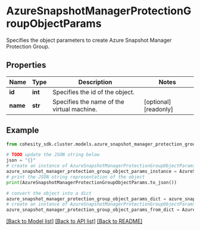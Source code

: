 # AzureSnapshotManagerProtectionGroupObjectParams

Specifies the object parameters to create Azure Snapshot Manager Protection Group.

## Properties

Name | Type | Description | Notes
------------ | ------------- | ------------- | -------------
**id** | **int** | Specifies the id of the object. | 
**name** | **str** | Specifies the name of the virtual machine. | [optional] [readonly] 

## Example

```python
from cohesity_sdk.cluster.models.azure_snapshot_manager_protection_group_object_params import AzureSnapshotManagerProtectionGroupObjectParams

# TODO update the JSON string below
json = "{}"
# create an instance of AzureSnapshotManagerProtectionGroupObjectParams from a JSON string
azure_snapshot_manager_protection_group_object_params_instance = AzureSnapshotManagerProtectionGroupObjectParams.from_json(json)
# print the JSON string representation of the object
print(AzureSnapshotManagerProtectionGroupObjectParams.to_json())

# convert the object into a dict
azure_snapshot_manager_protection_group_object_params_dict = azure_snapshot_manager_protection_group_object_params_instance.to_dict()
# create an instance of AzureSnapshotManagerProtectionGroupObjectParams from a dict
azure_snapshot_manager_protection_group_object_params_from_dict = AzureSnapshotManagerProtectionGroupObjectParams.from_dict(azure_snapshot_manager_protection_group_object_params_dict)
```
[[Back to Model list]](../README.md#documentation-for-models) [[Back to API list]](../README.md#documentation-for-api-endpoints) [[Back to README]](../README.md)


